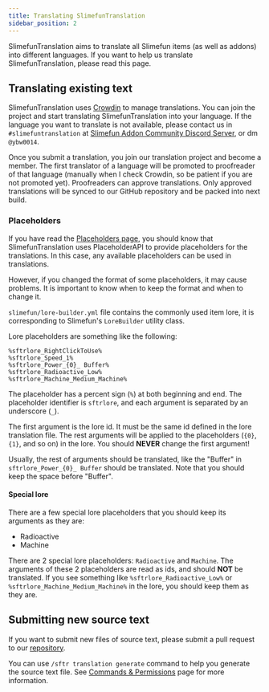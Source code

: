 ```yaml
---
title: Translating SlimefunTranslation
sidebar_position: 2
---
```


SlimefunTranslation aims to translate all Slimefun items (as well as addons) into different languages. If you want to help us translate SlimefunTranslation, please read this page.

## Translating existing text

SlimefunTranslation uses [Crowdin](https://crowdin.com/project/slimefuntranslation) to manage translations. You can join the project and start translating SlimefunTranslation into your language. If the language you want to translate is not available, please contact us in `#slimefuntranslation` at [Slimefun Addon Community Discord Server](https://discord.gg/SqD3gg5SAU), or dm `@ybw0014`.

Once you submit a translation, you join our translation project and become a member. The first translator of a language will be promoted to proofreader of that language (manually when I check Crowdin, so be patient if you are not promoted yet). Proofreaders can approve translations. Only approved translations will be synced to our GitHub repository and be packed into next build.

### Placeholders

If you have read the [Placeholders page](/slimefun-translation/getting-started/placeholders), you should know that SlimefunTranslation uses PlaceholderAPI to provide placeholders for the translations. In this case, any available placeholders can be used in translations.

However, if you changed the format of some placeholders, it may cause problems. It is important to know when to keep the format and when to change it.

`slimefun/lore-builder.yml` file contains the commonly used item lore, it is corresponding to Slimefun's `LoreBuilder` utility class.

Lore placeholders are something like the following:

```text
%sftrlore_RightClickToUse%
%sftrlore_Speed_1%
%sftrlore_Power_{0}_ Buffer%
%sftrlore_Radioactive_Low%
%sftrlore_Machine_Medium_Machine%
```

The placeholder has a percent sign (`%`) at both beginning and end. The placeholder identifier is `sftrlore`, and each argument is separated by an underscore (`_`).

The first argument is the lore id. It must be the same id defined in the lore translation file. The rest arguments will be applied to the placeholders (`{0}`, `{1}`, and so on) in the lore. You should **NEVER** change the first argument!

Usually, the rest of arguments should be translated, like the "Buffer" in `sftrlore_Power_{0}_ Buffer` should be translated. Note that you should keep the space before "Buffer".

#### Special lore

There are a few special lore placeholders that you should keep its arguments as they are:

- Radioactive
- Machine

There are 2 special lore placeholders: `Radioactive` and `Machine`. The arguments of these 2 placeholders are read as ids, and should **NOT** be translated. If you see something like `%sftrlore_Radioactive_Low%` or `%sftrlore_Machine_Medium_Machine%` in the lore, you should keep them as they are.

## Submitting new source text

If you want to submit new files of source text, please submit a pull request to our [repository](https://github.com/ybw0014/SlimefunTranslation).

You can use `/sftr translation generate` command to help you generate the source text file. See [Commands & Permissions](/slimefun-translation/usage/commands-and-permissions) page for more information.
